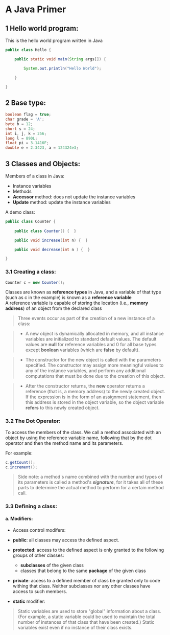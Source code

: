 # A Java Primer

## 1 Hello world program:

This is the hello world program written in Java

```java
public class Hello {

	public static void main(String args[]) {

		System.out.println("Hello World");

	}

}
```

## 2 Base type:

```java
boolean flag = true;
char grade = 'A';
byte b = 12;
short s = 24;
int i, j, k = 256;
long l = 890L;
float pi = 3.1416F;
double e = 2.3423, a = 124324e3;
```

## 3 Classes and Objects:

Members of a class in Java: 

* Instance variables
* Methods 
 * **Accessor** method: does not update the instance variables
 * **Update** method: update the instance variables

A demo class:

```java
public class Counter {
	
	public class Counter() {  }

	public void increase(int n) {  }

	public void decrease(int n ) {  }

}
```

### 3.1 Creating a class:

```java
Counter c = new Counter();
```

Classes are known as **reference types** in Java, and a variable of that type (such as c in the example) is known as a **reference variable**  
A reference variable is capable of storing the location (i.e., **memory address**) of an object from the declared class  

> Three events occur as part of the creation of a new instance of a class:  

> * A new object is dynamically allocated in memory, and all instance variables are initialized to standard default values. The default values are **null** for reference variables and 0 for all base types except **boolean** variables (which are **false** by default).

> * The constructor for the new object is called with the parameters specified. The constructor may assign more meaningful values to any of the instance variables, and perform any additional computations that must be done due to the creation of this object.

> * After the constructor returns, the **new** operator returns a reference (that is, a memory address) to the newly created object. If the expression is in the form of an assignment statement, then this address is stored in the object variable, so the object variable **refers** to this newly created object.

### 3.2 The Dot Operator:

To access the members of the class. We call a method associated with an object by using the reference variable name, following that by the dot operator and then the method name and its parameters.

For example:
```java
c.getCount();
c.increment();
```

> Side note: a method's name combined with the number and types of its parameters is called a method's **_signature_**, for it takes all of these parts to determine the actual method to perform for a certain method call.

### 3.3 Defining a class:

#### a. Modifiers:

* Access control modifers:
 * **public**: all classes may access the defined aspect.
 * **protected**: access to the defined aspect is only granted to the following groups of other classes:   
   * **subclasses** of the given class  
	* classes that belong to the same **package** of the given class
 * **private**: access to a defined member of class be granted only to code withing that class. Neither subclasses nor any other classes have access to such members.

* **static** modifier:

> Static variables are used to store "global" information about a class. (For example, a static variable could be used to maintain the total number of instances of that class that have been created.) Static variables exist even if no instance of their class exists.
